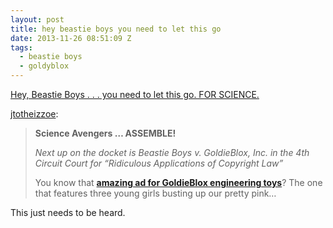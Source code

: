 ```yaml
---
layout: post
title: hey beastie boys you need to let this go
date: 2013-11-26 08:51:09 Z
tags:
  - beastie boys
  - goldyblox
---
```

[Hey, Beastie Boys . . . you need to let this go. FOR SCIENCE.](http://www.itsokaytobesmart.com/post/67864127888/goldieblox-def-jam-beastie-boys)

[jtotheizzoe](http://www.itsokaytobesmart.com/post/67864127888/goldieblox-def-jam-beastie-boys):

> **Science Avengers … ASSEMBLE!**
> 
> _Next up on the docket is Beastie Boys v. GoldieBlox, Inc. in the 4th Circuit Court for “Ridiculous Applications of Copyright Law”_
> 
> You know that [**amazing ad for GoldieBlox engineering toys**](http://www.itsokaytobesmart.com/post/67496104182/goldie-blox-super-bowl-ad)? The one that features three young girls busting up our pretty pink…

This just needs to be heard.
